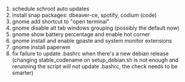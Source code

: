 1. schedule schroot auto updates
1. install snap packages: dbeaver-ce, spotify, codium (code)
1. gnome add shortcut to "open terminal"
1. gnome disable alt tab windows grouping (possibly the default now)
1. gnome show battery percentage and enable hot corner
1. gnome install and enable gpaste and system monitor extensions
1. gnome install paperwm
1. fix failure to update .bashrc when there's a new debian release (changing stable_codename on setup_debian.sh is not enough and rerunning the script will not update .bashrc, the check needs to be smarter)
